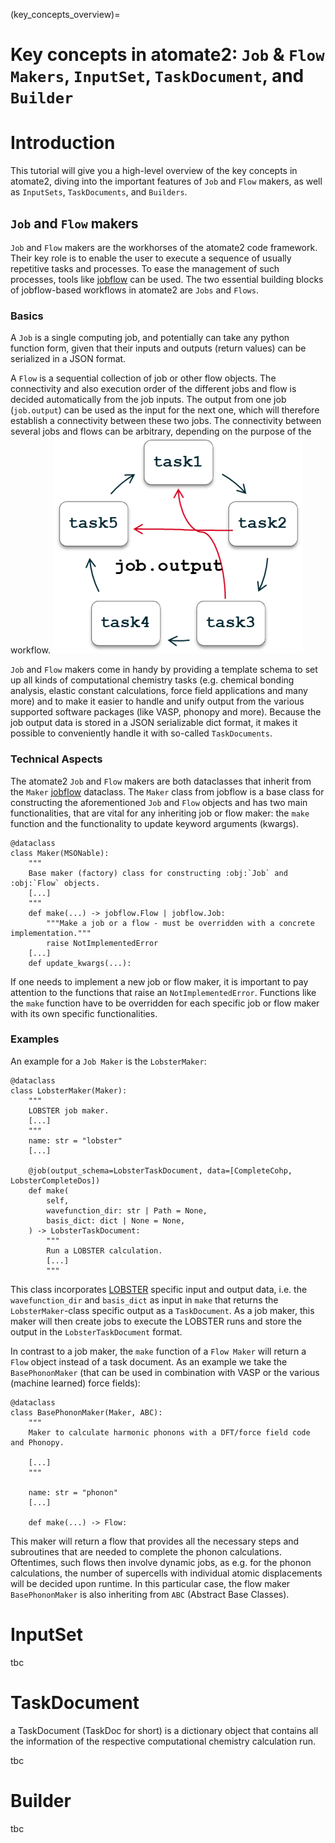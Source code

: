 (key_concepts_overview)=

# Key concepts in atomate2: `Job` & `Flow` `Makers`, `InputSet`, `TaskDocument`, and `Builder`

# Introduction
This tutorial will give you a high-level overview of the key concepts in atomate2, diving into the important features of `Job` and `Flow` makers, as well as `InputSets`, `TaskDocuments`, and `Builders`.

## `Job` and `Flow` makers

`Job` and `Flow` makers are the workhorses of the atomate2 code framework. Their key role is to enable the user to execute a sequence of usually repetitive tasks and processes.
To ease the management of such processes, tools like [jobflow](https://github.com/materialsproject/jobflow) can be used. The two essential building blocks of jobflow-based workflows in atomate2 are `Jobs` and `Flows`.

### Basics

A `Job` is a single computing job, and potentially can take any python function form, given that their inputs and outputs (return values) can be serialized in a JSON format.

A `Flow` is a sequential collection of job or other flow objects. The connectivity and also execution order of the different jobs and flow is decided automatically from the job inputs. The output from one job (`job.output`) can be used as the input for the next one, which will therefore establish a connectivity between these two jobs. The connectivity between several jobs and flows can be arbitrary, depending on the purpose of the workflow.
![Flow example](../_static/flow.png)

`Job` and `Flow` makers come in handy by providing a template schema to set up all kinds of computational chemistry tasks (e.g. chemical bonding analysis, elastic constant calculations, force field applications and many more) and to make it easier to handle and unify output from the various supported software packages (like VASP, phonopy and more). <!--is there a list of supported software on the GitHub pages?-->
Because the job output data is stored in a JSON serializable dict format, it makes it possible to conveniently handle it with so-called `TaskDocuments`.<!--hyperref to TaskDoc-->

### Technical Aspects

The atomate2 `Job` and `Flow` makers are both dataclasses that inherit from the `Maker` [jobflow](https://github.com/materialsproject/jobflow/blob/main/src/jobflow/core/maker.py) dataclass.
The `Maker` class from jobflow is a base class for constructing the aforementioned `Job` and `Flow` objects and has two main functionalities, that are vital for any inheriting job or flow maker: the `make` function and the functionality to update keyword arguments (kwargs).

```
@dataclass
class Maker(MSONable):
    """
    Base maker (factory) class for constructing :obj:`Job` and :obj:`Flow` objects.
    [...]
    """
    def make(...) -> jobflow.Flow | jobflow.Job:
        """Make a job or a flow - must be overridden with a concrete implementation."""
        raise NotImplementedError
    [...]
    def update_kwargs(...):
```

If one needs to implement a new job or flow maker, it is important to pay attention to the functions that raise an `NotImplementedError`. Functions like the `make` function have to be overridden for each specific job or flow maker with its own specific functionalities.

### Examples

An example for a `Job Maker` is the `LobsterMaker`:

```
@dataclass
class LobsterMaker(Maker):
    """
    LOBSTER job maker.
    [...]
    """
    name: str = "lobster"
    [...]

    @job(output_schema=LobsterTaskDocument, data=[CompleteCohp, LobsterCompleteDos])
    def make(
        self,
        wavefunction_dir: str | Path = None,
        basis_dict: dict | None = None,
    ) -> LobsterTaskDocument:
        """
        Run a LOBSTER calculation.
        [...]
        """
```
This class incorporates [LOBSTER](http://cohp.de/) specific input and output data, i.e. the `wavefunction_dir` and `basis_dict` as input in `make` that returns the `LobsterMaker`-class specific output as a `TaskDocument`.
As a job maker, this maker will then create jobs to execute the LOBSTER runs and store the output in the `LobsterTaskDocument` format.

In contrast to a job maker, the `make` function of a `Flow Maker` will return a `Flow` object instead of a task document.
As an example we take the `BasePhononMaker` (that can be used in combination with VASP or the various (machine learned) force fields):
```
@dataclass
class BasePhononMaker(Maker, ABC):
    """
    Maker to calculate harmonic phonons with a DFT/force field code and Phonopy.

    [...]
    """

    name: str = "phonon"
    [...]

    def make(...) -> Flow:
```
This maker will return a flow that provides all the necessary steps and subroutines that are needed to complete the phonon calculations.
Oftentimes, such flows then involve dynamic jobs, as e.g. for the phonon calculations, the number of supercells with individual atomic displacements will be decided upon runtime.
In this particular case, the flow maker `BasePhononMaker` is also inheriting from `ABC` (Abstract Base Classes). <!--more comprehensive explanation on ABCs?-->


# InputSet
tbc

# TaskDocument
a TaskDocument (TaskDoc for short) is a dictionary object that contains all the information of the respective computational chemistry calculation run.

tbc

# Builder
tbc
